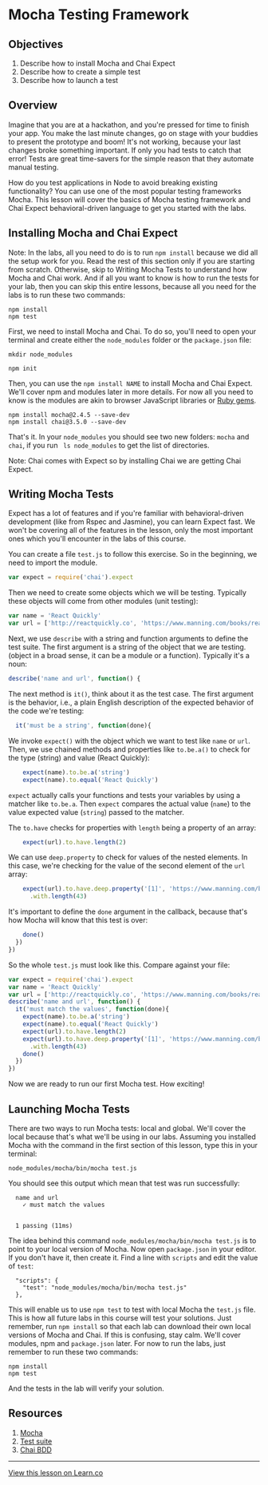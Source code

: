 # Mocha Testing Framework

## Objectives

1. Describe how to install Mocha and Chai Expect
1. Describe how to create a simple test
1. Describe how to launch a test

## Overview

Imagine that you are at a hackathon, and you're pressed for time to finish your app. You make the last minute changes, go on stage with your buddies to present the prototype and boom! It's not working, because your last changes broke something important. If only you had tests to catch that error! Tests are great time-savers for the simple reason that they automate manual testing.

How do you test applications in Node to avoid breaking existing functionality? You can use one of the most popular testing frameworks Mocha. This lesson will cover the basics of Mocha testing framework and Chai Expect behavioral-driven language to get you started with the labs.


## Installing Mocha and Chai Expect

Note: In the labs, all you need to do is to run `npm install` because we did all the setup work for you. Read the rest of this section only if you are starting from scratch. Otherwise, skip to Writing Mocha Tests to understand how Mocha and Chai work. And if all you want to know is how to run the tests for your lab, then you can skip this entire lessons, because all you need for the labs is to run these two commands:

```
npm install
npm test
```

First, we need to install Mocha and Chai. To do so, you'll need to open your terminal and create either the `node_modules` folder or the `package.json` file:

```
mkdir node_modules
```

```
npm init
```

Then, you can use the `npm install NAME` to install Mocha and Chai Expect. We'll cover npm and modules later in more details. For now all you need to know is the modules are akin to browser JavaScript libraries or [Ruby gems](https://rubygems.org).

```
npm install mocha@2.4.5 --save-dev
npm install chai@3.5.0 --save-dev
```

That's it. In your `node_modules` you should see two new folders: `mocha` and `chai`, if you run ` ls node_modules` to get the list of directories.

Note: Chai comes with Expect so by installing Chai we are getting Chai Expect.

## Writing Mocha Tests

Expect has a lot of features and if you're familiar with behavioral-driven development (like from Rspec and Jasmine), you can learn Expect fast. We won't be covering all of the features in the lesson, only the most important ones which you'll encounter in the labs of this course.

You can create a file `test.js` to follow this exercise. So in the beginning, we need to import the module. 

```js
var expect = require('chai').expect
```

Then we need to create some objects which we will be testing. Typically these objects will come from other modules (unit testing):

```js
var name = 'React Quickly'
var url = ['http://reactquickly.co', 'https://www.manning.com/books/react-quickly']
```

Next, we use `describe` with a string and function arguments to define the test suite. The first argument is a string of the object that we are testing. (object in a broad sense, it can be a module or a function). Typically it's a noun:

```js
describe('name and url', function() {
```

The next method is `it()`, think about it as the test case. The first argument is the behavior, i.e., a plain English description of the expected behavior of the code we're testing:

```js
  it('must be a string', function(done){
```

We invoke `expect()` with the object which we want to test like `name` or `url`. Then, we use chained methods and properties like `to.be.a()` to check for the type (string) and value (React Quickly):

```js
    expect(name).to.be.a('string')
    expect(name).to.equal('React Quickly')
```

`expect` actually calls your functions and tests your variables by using a matcher like `to.be.a`. Then `expect` compares the actual value (`name`) to the value expected value (`string`) passed to the matcher.

The `to.have` checks for properties with `length` being a property of an array:

```js    
    expect(url).to.have.length(2)
```

We can use `deep.property` to check for values of the nested elements. In this case, we're checking for the value of the second element of the `url` array:

```js
    expect(url).to.have.deep.property('[1]', 'https://www.manning.com/books/react-quickly')
      .with.length(43)
```

It's important to define the `done` argument in the callback, because that's how Mocha will know that this test is over:

```js
    done()
  })
})
```

So the whole `test.js` must look like this. Compare against your file:

```js
var expect = require('chai').expect
var name = 'React Quickly'
var url = ['http://reactquickly.co', 'https://www.manning.com/books/react-quickly']
describe('name and url', function() {
  it('must match the values', function(done){
    expect(name).to.be.a('string')
    expect(name).to.equal('React Quickly')
    expect(url).to.have.length(2)
    expect(url).to.have.deep.property('[1]', 'https://www.manning.com/books/react-quickly')
      .with.length(43)
    done()
  })
})
```

Now we are ready to run our first Mocha test. How exciting!

## Launching Mocha Tests

There are two ways to run Mocha tests: local and global. We'll cover the local because that's what we'll be using in our labs. Assuming you installed Mocha with the command in the first section of this lesson, type this in your terminal:


```
node_modules/mocha/bin/mocha test.js
```

You should see this output which mean that test was run successfully:

```
  name and url
    ✓ must match the values


  1 passing (11ms)
```

The idea behind this command `node_modules/mocha/bin/mocha test.js` is to point to your local version of Mocha. Now open `package.json` in your editor. If you don't have it, then create it. Find a line with `scripts` and edit the value of `test`:

```
  "scripts": {
    "test": "node_modules/mocha/bin/mocha test.js"
  },
```  

This will enable us to use `npm test` to test with local Mocha the `test.js` file. This is how all future labs in this course will test your solutions. Just remember, run `npm install` so that each lab can download their own local versions of Mocha and Chai. If this is confusing, stay calm. We'll cover modules, npm and `package.json` later. For now to run the labs, just remember to run these two commands:

```
npm install
npm test
```

And the tests in the lab will verify your solution.


## Resources

1. [Mocha](https://mochajs.org)
1. [Test suite](https://en.wikipedia.org/wiki/Test_suite)
1. [Chai BDD](http://chaijs.com/api/bdd)


---

<a href='https://learn.co/lessons/node-mocha' data-visibility='hidden'>View this lesson on Learn.co</a>
